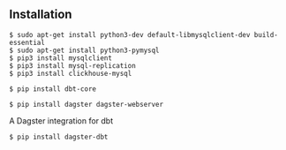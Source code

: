 ## Installation

```shell
$ sudo apt-get install python3-dev default-libmysqlclient-dev build-essential
$ sudo apt-get install python3-pymysql
$ pip3 install mysqlclient
$ pip3 install mysql-replication
$ pip3 install clickhouse-mysql
```

```shell
$ pip install dbt-core
```

```shell
$ pip install dagster dagster-webserver
```

A Dagster integration for dbt

```shell
$ pip install dagster-dbt
```